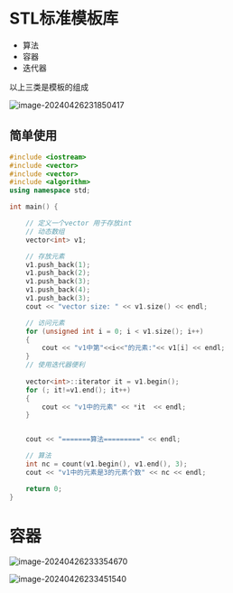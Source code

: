 # STL标准模板库

- 算法
- 容器
- 迭代器

以上三类是模板的组成

![image-20240426231850417](https://raw.githubusercontent.com/heihei180/temp_file/file/picgo/image-20240426231850417.png)



## 简单使用

```cpp
#include <iostream>
#include <vector>
#include <vector>
#include <algorithm>
using namespace std;

int main() {

	// 定义一个vector 用于存放int
	// 动态数组
	vector<int> v1;

	// 存放元素
	v1.push_back(1);
	v1.push_back(2);
	v1.push_back(3);
	v1.push_back(4);
	v1.push_back(3);
	cout << "vector size: " << v1.size() << endl;

	// 访问元素
	for (unsigned int i = 0; i < v1.size(); i++)
	{
		cout << "v1中第"<<i<<"的元素:"<< v1[i] << endl;
	}
	// 使用迭代器便利
	
	vector<int>::iterator it = v1.begin();
	for (; it!=v1.end(); it++)
	{
		cout << "v1中的元素" << *it  << endl;
	}


	cout << "=======算法=========" << endl;

	// 算法
	int nc = count(v1.begin(), v1.end(), 3);
	cout << "v1中的元素是3的元素个数" << nc << endl;

	return 0;
}
```

# 容器

![image-20240426233354670](https://raw.githubusercontent.com/heihei180/temp_file/file/picgo/image-20240426233354670.png)

![image-20240426233451540](https://raw.githubusercontent.com/heihei180/temp_file/file/picgo/image-20240426233451540.png)